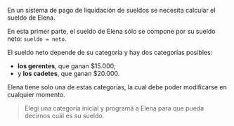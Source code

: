 En un sistema de pago de liquidación de sueldos se necesita calcular el sueldo de Elena.

En esta primer parte, el sueldo de Elena sólo se compone por su sueldo neto: `sueldo = neto`.

El sueldo neto depende de su categoría y hay dos categorías posibles: 

* **los gerentes**, que ganan $15.000;
* y **los cadetes**, que ganan $20.000. 

Elena tiene solo una de estas categorías, la cual debe poder modificarse en cualquier momento.

> Elegí una categoría inicial y programá a Elena para que pueda decirnos cuál es su sueldo.